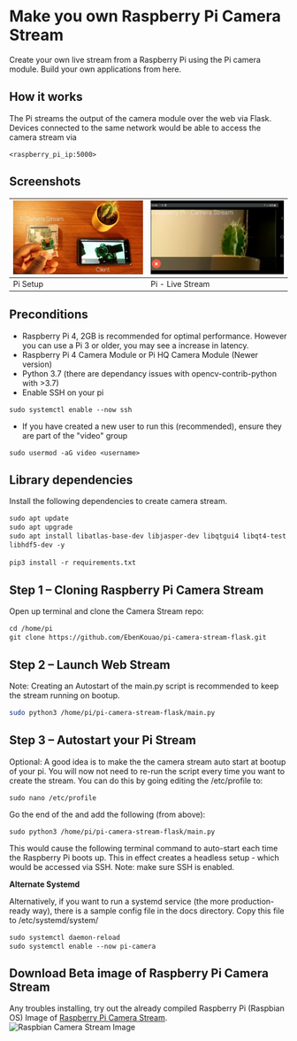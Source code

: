 # Make you own Raspberry Pi Camera Stream

Create your own live stream from a Raspberry Pi using the Pi camera module. Build your own applications from here.

## How it works
The Pi streams the output of the camera module over the web via Flask. Devices connected to the same network would be able to access the camera stream via

```
<raspberry_pi_ip:5000> 
```

## Screenshots
| ![Setup](docs/pi-stream-client.jpg) | ![Live Pi Camera Stream](docs/pi-stream-screen-capture.jpg) |
|---|---|
| Pi Setup | Pi - Live Stream |

## Preconditions

* Raspberry Pi 4, 2GB is recommended for optimal performance. However you can use a Pi 3 or older, you may see a increase in latency.
* Raspberry Pi 4 Camera Module or Pi HQ Camera Module (Newer version)
* Python 3.7 (there are dependancy issues with opencv-contrib-python with >3.7)
* Enable SSH on your pi
```
sudo systemctl enable --now ssh
```
* If you have created a new user to run this (recommended), ensure they are part of the "video" group
```
sudo usermod -aG video <username>
```

## Library dependencies
Install the following dependencies to create camera stream.

```
sudo apt update 
sudo apt upgrade
sudo apt install libatlas-base-dev libjasper-dev libqtgui4 libqt4-test libhdf5-dev -y

pip3 install -r requirements.txt
```

## Step 1 – Cloning Raspberry Pi Camera Stream
Open up terminal and clone the Camera Stream repo:

```
cd /home/pi
git clone https://github.com/EbenKouao/pi-camera-stream-flask.git
```

## Step 2 – Launch Web Stream

Note: Creating an Autostart of the main.py script is recommended to keep the stream running on bootup.
```bash cd modules
sudo python3 /home/pi/pi-camera-stream-flask/main.py
```

## Step 3 – Autostart your Pi Stream

Optional: A good idea is to make the the camera stream auto start at bootup of your pi. You will now not need to re-run the script every time you want to create the stream. You can do this by going editing the /etc/profile to:

```
sudo nano /etc/profile
```

Go the end of the and add the following (from above):

```
sudo python3 /home/pi/pi-camera-stream-flask/main.py
```

This would cause the following terminal command to auto-start each time the Raspberry Pi boots up. This in effect creates a headless setup - which would be accessed via SSH. 
Note: make sure SSH is enabled.

**Alternate Systemd**

Alternatively, if you want to run a systemd service (the more production-ready way), there is a sample config file in the docs directory. Copy this file to /etc/systemd/system/

```
sudo systemctl daemon-reload
sudo systemctl enable --now pi-camera
```

## Download Beta image of Raspberry Pi Camera Stream
Any troubles installing, try out the already compiled Raspberry Pi (Raspbian OS) Image of [Raspberry Pi Camera Stream](https://smartbuilds.io).
![Raspbian Camera Stream Image](img/readme/[].png)

